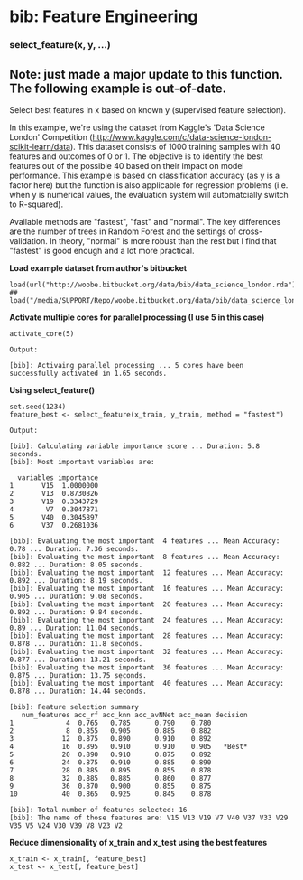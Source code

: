 bib: Feature Engineering
===

### select_feature(x, y, ...)

## Note: just made a major update to this function. The following example is out-of-date.

Select best features in x based on known y (supervised feature selection).

In this example, we're using the dataset from Kaggle's 'Data Science London' Competition (http://www.kaggle.com/c/data-science-london-scikit-learn/data). This dataset consists of 1000 training samples with 40 features and outcomes of 0 or 1. The objective is to identify the best features out of the possible 40 based on their impact on model performance. This example is based on classification accuracy (as y is a factor here) but the function is also applicable for regression problems (i.e. when y is numerical values, the evaluation system will automatcially switch to R-squared).

Available methods are "fastest", "fast" and "normal". The key differences are the number of trees in Random Forest and the settings of cross-validation. In theory, "normal" is more robust than the rest but I find that "fastest" is good enough and a lot more practical.


**Load example dataset from author's bitbucket**
```
load(url("http://woobe.bitbucket.org/data/bib/data_science_london.rda"))
## load("/media/SUPPORT/Repo/woobe.bitbucket.org/data/bib/data_science_london.rda")
```

**Activate multiple cores for parallel processing (I use 5 in this case)**
```
activate_core(5)
```
```
Output:

[bib]: Activaing parallel processing ... 5 cores have been successfully activated in 1.65 seconds.
```

**Using select_feature()**
```
set.seed(1234)
feature_best <- select_feature(x_train, y_train, method = "fastest")
```
```
Output:

[bib]: Calculating variable importance score ... Duration: 5.8 seconds.
[bib]: Most important variables are:

  variables importance
1       V15  1.0000000
2       V13  0.8730826
3       V19  0.3343729
4        V7  0.3047871
5       V40  0.3045897
6       V37  0.2681036

[bib]: Evaluating the most important  4 features ... Mean Accuracy: 0.78 ... Duration: 7.36 seconds.
[bib]: Evaluating the most important  8 features ... Mean Accuracy: 0.882 ... Duration: 8.05 seconds.
[bib]: Evaluating the most important  12 features ... Mean Accuracy: 0.892 ... Duration: 8.19 seconds.
[bib]: Evaluating the most important  16 features ... Mean Accuracy: 0.905 ... Duration: 9.08 seconds.
[bib]: Evaluating the most important  20 features ... Mean Accuracy: 0.892 ... Duration: 9.84 seconds.
[bib]: Evaluating the most important  24 features ... Mean Accuracy: 0.89 ... Duration: 11.04 seconds.
[bib]: Evaluating the most important  28 features ... Mean Accuracy: 0.878 ... Duration: 11.8 seconds.
[bib]: Evaluating the most important  32 features ... Mean Accuracy: 0.877 ... Duration: 13.21 seconds.
[bib]: Evaluating the most important  36 features ... Mean Accuracy: 0.875 ... Duration: 13.75 seconds.
[bib]: Evaluating the most important  40 features ... Mean Accuracy: 0.878 ... Duration: 14.44 seconds.

[bib]: Feature selection summary
   num_features acc_rf acc_knn acc_avNNet acc_mean decision
1             4  0.765   0.785      0.790    0.780         
2             8  0.855   0.905      0.885    0.882         
3            12  0.875   0.890      0.910    0.892         
4            16  0.895   0.910      0.910    0.905   *Best*
5            20  0.890   0.910      0.875    0.892         
6            24  0.875   0.910      0.885    0.890         
7            28  0.885   0.895      0.855    0.878         
8            32  0.885   0.885      0.860    0.877         
9            36  0.870   0.900      0.855    0.875         
10           40  0.865   0.925      0.845    0.878         

[bib]: Total number of features selected: 16 
[bib]: The name of those features are: V15 V13 V19 V7 V40 V37 V33 V29 V35 V5 V24 V30 V39 V8 V23 V2 
```

**Reduce dimensionality of x_train and x_test using the best features**
```
x_train <- x_train[, feature_best]
x_test <- x_test[, feature_best]
```


